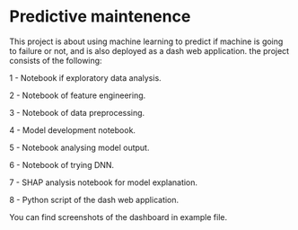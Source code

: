 # Predictive maintenence
This project is about using machine learning to predict if machine is going to failure or not, and is also deployed as a dash web application. the project consists of the following:

1 - Notebook if exploratory data analysis.

2 - Notebook of feature engineering.

3 - Notebook of data preprocessing.

4 - Model development notebook.

5 - Notebook analysing model output.

6 - Notebook of trying DNN.

7 - SHAP analysis notebook for model explanation.

8 - Python script of the dash web application.

You can find screenshots of the dashboard in example file.
